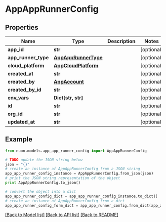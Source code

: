 # AppAppRunnerConfig


## Properties

Name | Type | Description | Notes
------------ | ------------- | ------------- | -------------
**app_id** | **str** |  | [optional] 
**app_runner_type** | [**AppAppRunnerType**](AppAppRunnerType.md) |  | [optional] 
**cloud_platform** | [**AppCloudPlatform**](AppCloudPlatform.md) |  | [optional] 
**created_at** | **str** |  | [optional] 
**created_by** | [**AppAccount**](AppAccount.md) |  | [optional] 
**created_by_id** | **str** |  | [optional] 
**env_vars** | **Dict[str, str]** |  | [optional] 
**id** | **str** |  | [optional] 
**org_id** | **str** |  | [optional] 
**updated_at** | **str** |  | [optional] 

## Example

```python
from nuon.models.app_app_runner_config import AppAppRunnerConfig

# TODO update the JSON string below
json = "{}"
# create an instance of AppAppRunnerConfig from a JSON string
app_app_runner_config_instance = AppAppRunnerConfig.from_json(json)
# print the JSON string representation of the object
print AppAppRunnerConfig.to_json()

# convert the object into a dict
app_app_runner_config_dict = app_app_runner_config_instance.to_dict()
# create an instance of AppAppRunnerConfig from a dict
app_app_runner_config_form_dict = app_app_runner_config.from_dict(app_app_runner_config_dict)
```
[[Back to Model list]](../README.md#documentation-for-models) [[Back to API list]](../README.md#documentation-for-api-endpoints) [[Back to README]](../README.md)


